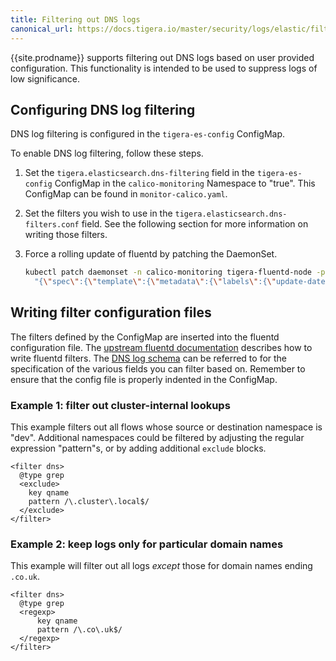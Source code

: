 ```yaml
---
title: Filtering out DNS logs
canonical_url: https://docs.tigera.io/master/security/logs/elastic/filtering-dns
---
```


{{site.prodname}} supports filtering out DNS logs based on user provided
configuration.  This functionality is intended to be used to suppress logs
of low significance.

## Configuring DNS log filtering

DNS log filtering is configured in the `tigera-es-config` ConfigMap.

To enable DNS log filtering, follow these steps.

1. Set the `tigera.elasticsearch.dns-filtering` field in the `tigera-es-config`
   ConfigMap in the `calico-monitoring` Namespace to "true".  This ConfigMap can
   be found in `monitor-calico.yaml`.

1. Set the filters you wish to use in the `tigera.elasticsearch.dns-filters.conf`
   field.  See the following section for more information on writing those filters.

1. Force a rolling update of fluentd by patching the DaemonSet.
   ```bash
   kubectl patch daemonset -n calico-monitoring tigera-fluentd-node -p \
     "{\"spec\":{\"template\":{\"metadata\":{\"labels\":{\"update-date\":\"`date +'%s'`\"}}}}}"
   ```

## Writing filter configuration files

The filters defined by the ConfigMap are inserted into the fluentd configuration file.
The [upstream fluentd documentation](https://docs.fluentd.org/filter/grep)
describes how to write fluentd filters.  The [DNS log schema](dns) can be referred to
for the specification of the various fields you can filter based on.  Remember to ensure
that the config file is properly indented in the ConfigMap.

### Example 1: filter out cluster-internal lookups

This example filters out all flows whose source or destination namespace is "dev".
Additional namespaces could be filtered by adjusting the regular expression "pattern"s,
or by adding additional `exclude` blocks.

```
<filter dns>
  @type grep
  <exclude>
    key qname
    pattern /\.cluster\.local$/
  </exclude>
</filter>
```

### Example 2: keep logs only for particular domain names

This example will filter out all logs *except* those for domain names ending `.co.uk`.

```
<filter dns>
  @type grep
  <regexp>
      key qname
      pattern /\.co\.uk$/
  </regexp>
</filter>
```
